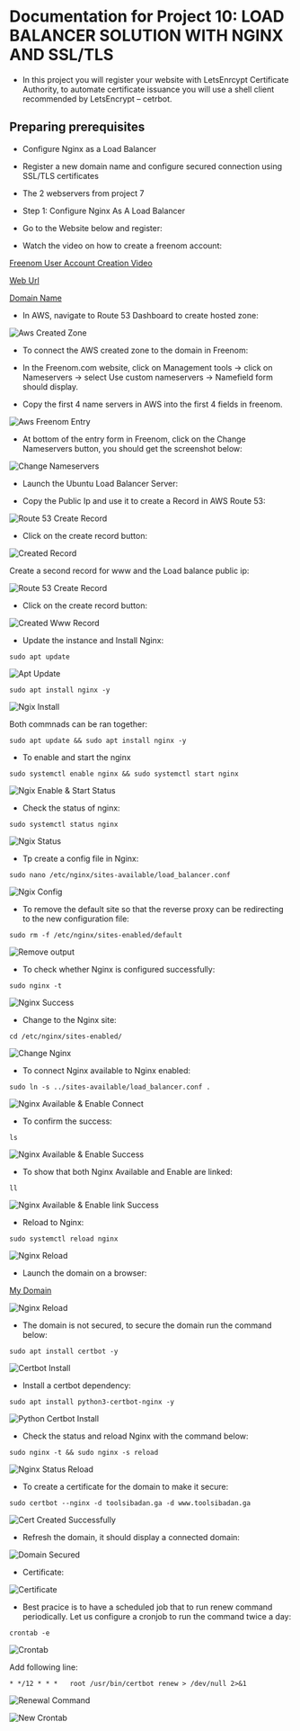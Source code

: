 # Documentation for Project 10: LOAD BALANCER SOLUTION WITH NGINX AND SSL/TLS

- In this project you will register your website with LetsEnrcypt Certificate Authority, to automate certificate issuance you will use a shell client recommended by LetsEncrypt – cetrbot.

## Preparing prerequisites

- Configure Nginx as a Load Balancer

- Register a new domain name and configure secured connection using SSL/TLS certificates

- The 2 webservers from project 7

- Step 1: Configure Nginx As A Load Balancer

- Go to the Website below and register:

- Watch the video on how to create a freenom account:

[Freenom User Account Creation Video](https://www.youtube.com/watch?v=DkqwEcvXc3o)

[Web Url](https://www.freenom.com/en/index.html?lang=en)

[Domain Name](https://toolsibadan.ga )

- In AWS, navigate to Route 53 Dashboard to create hosted zone:

![Aws Created Zone](./imagesLoad/aws-createdzone-output.PNG)

- To connect the AWS created zone to the domain in Freenom:

- In the Freenom.com website, click on Management tools -> click on Nameservers -> select Use custom nameservers -> Namefield form should display.

- Copy the first 4 name servers in AWS into the first 4 fields in freenom.

![Aws Freenom Entry](./imagesLoad/aws-freenom-server-entry.PNG)

- At bottom of the entry form in Freenom, click on the Change Nameservers button, you should get the screenshot below:

![Change Nameservers](./imagesLoad/changes-output.PNG)

- Launch the Ubuntu Load Balancer Server:

- Copy the Public Ip and use it to create a Record in AWS Route 53:

![Route 53 Create Record](./imagesLoad/route53-ip-createrecord.PNG)

- Click on the create record button:

![Created Record](./imagesLoad/create-record-output.PNG)

Create a second record for www and the Load balance public ip:

![Route 53 Create Record](./imagesLoad/create-www-record.PNG)

- Click on the create record button:

![Created Www Record](./imagesLoad/created-www-output.PNG)

- Update the instance and Install Nginx:

`sudo apt update`

![Apt Update](./imagesLoad/apt-update.PNG)

`sudo apt install nginx -y`

![Ngix Install](./imagesLoad/nginx-install.PNG)

Both commnads can be ran together:

`sudo apt update && sudo apt install nginx -y`

- To enable and start the nginx

`sudo systemctl enable nginx && sudo systemctl start nginx`

![Ngix Enable & Start Status](./imagesLoad/nginx-install.PNG)

- Check the status of nginx:

`sudo systemctl status nginx`

![Ngix Status](./imagesLoad/nginx-status-output.PNG)

- Tp create a config file in Nginx:

`sudo nano /etc/nginx/sites-available/load_balancer.conf`

![Ngix Config](./imagesLoad/nginx-config-output.PNG)

- To remove the default site so that the reverse proxy can be redirecting to the new configuration file:

`sudo rm -f /etc/nginx/sites-enabled/default`

![Remove output](./imagesLoad/rm-f-output.PNG)

- To check whether Nginx is configured successfully:

`sudo nginx -t`

![Nginx Success](./imagesLoad/nginx-success.PNG)

- Change to the Nginx site:

`cd /etc/nginx/sites-enabled/`

![Change Nginx](./imagesLoad/cd-nginx.PNG)

- To connect Nginx available to Nginx enabled:

`sudo ln -s ../sites-available/load_balancer.conf .`

![Nginx Available & Enable Connect](./imagesLoad/nginx-available-enable-link-output.PNG)

- To confirm the success:

`ls`

![Nginx Available & Enable Success](./imagesLoad/ls-confirm.PNG)

- To show that both Nginx Available and Enable are linked:

`ll`

![Nginx Available & Enable link Success](./imagesLoad/success-output.PNG)

- Reload to Nginx:

`sudo systemctl reload nginx`

![Nginx Reload](./imagesLoad/nginx-reload-output.PNG)

- Launch the domain on a browser:

[My Domain](http://toolsibadan.ga/login.php)

![Nginx Reload](./imagesLoad/toolsibadan.ga-web-launch.PNG)

- The domain is not secured, to secure the domain run the command below:

`sudo apt install certbot -y`

![Certbot Install](./imagesLoad/certbot-install-output.PNG)

- Install a certbot dependency:

`sudo apt install python3-certbot-nginx -y`

![Python Certbot Install](./imagesLoad/python-certbot-output.PNG)

- Check the status and reload Nginx with the command below:

`sudo nginx -t && sudo nginx -s reload`

![Nginx Status Reload](./imagesLoad/status-reload-output.PNG)

- To create a certificate for the domain to make it secure:

`sudo certbot --nginx -d toolsibadan.ga -d www.toolsibadan.ga`

![Cert Created Successfully](./imagesLoad/cert-secure-output.PNG)

- Refresh the domain, it should display a connected domain:

![Domain Secured](./imagesLoad/secure-domain.PNG)

- Certificate:

![Certificate](./imagesLoad/certificate-viewer.PNG)

- Best pracice is to have a scheduled job that to run renew command periodically. Let us configure a cronjob to run the command twice a day:

`crontab -e`

![Crontab](./imagesLoad/crontab-output.PNG)

Add following line:

`* */12 * * *   root /usr/bin/certbot renew > /dev/null 2>&1`

![Renewal Command](./imagesLoad/insert-output.PNG)

![New Crontab](./imagesLoad/new-crontab-output.PNG)
